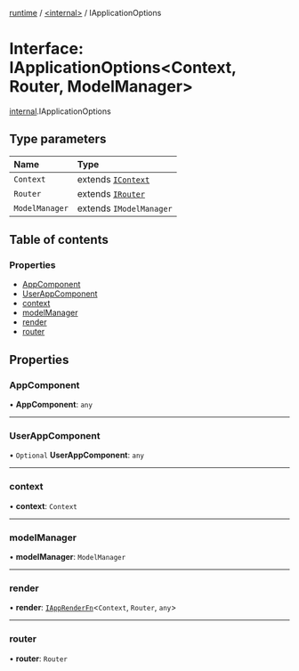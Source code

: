 [runtime](../overview.md) / [<internal\>](../modules/internal_.md) / IApplicationOptions

# Interface: IApplicationOptions<Context, Router, ModelManager\>

[internal](../modules/internal_.md).IApplicationOptions

## Type parameters

| Name | Type |
| :------ | :------ |
| `Context` | extends [`IContext`](IContext.md) |
| `Router` | extends [`IRouter`](internal_.IRouter.md) |
| `ModelManager` | extends `IModelManager` |

## Table of contents

### Properties

- [AppComponent](internal_.IApplicationOptions.md#appcomponent)
- [UserAppComponent](internal_.IApplicationOptions.md#userappcomponent)
- [context](internal_.IApplicationOptions.md#context)
- [modelManager](internal_.IApplicationOptions.md#modelmanager)
- [render](internal_.IApplicationOptions.md#render)
- [router](internal_.IApplicationOptions.md#router)

## Properties

### AppComponent

• **AppComponent**: `any`

___

### UserAppComponent

• `Optional` **UserAppComponent**: `any`

___

### context

• **context**: `Context`

___

### modelManager

• **modelManager**: `ModelManager`

___

### render

• **render**: [`IAppRenderFn`](IAppRenderFn.md)<`Context`, `Router`, `any`\>

___

### router

• **router**: `Router`
